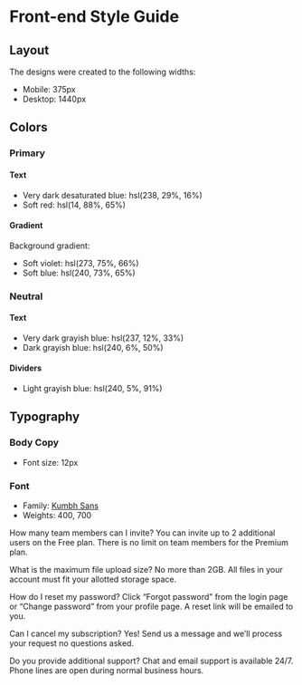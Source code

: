 # Front-end Style Guide

## Layout

The designs were created to the following widths:

- Mobile: 375px
- Desktop: 1440px

## Colors

### Primary

#### Text

- Very dark desaturated blue: hsl(238, 29%, 16%)
- Soft red: hsl(14, 88%, 65%)

#### Gradient

Background gradient:

- Soft violet: hsl(273, 75%, 66%)
- Soft blue: hsl(240, 73%, 65%)

### Neutral

#### Text

- Very dark grayish blue: hsl(237, 12%, 33%)
- Dark grayish blue: hsl(240, 6%, 50%)

#### Dividers

- Light grayish blue: hsl(240, 5%, 91%)

## Typography

### Body Copy

- Font size: 12px

### Font

- Family: [Kumbh Sans](https://fonts.google.com/specimen/Kumbh+Sans)
- Weights: 400, 700

How many team members can I invite?
  You can invite up to 2 additional users on the Free plan. There is no limit on 
  team members for the Premium plan.

  What is the maximum file upload size?
  No more than 2GB. All files in your account must fit your allotted storage space.

  How do I reset my password?
  Click “Forgot password” from the login page or “Change password” from your profile page.
  A reset link will be emailed to you.

  Can I cancel my subscription?
  Yes! Send us a message and we’ll process your request no questions asked.

  Do you provide additional support?
  Chat and email support is available 24/7. Phone lines are open during normal business hours.
